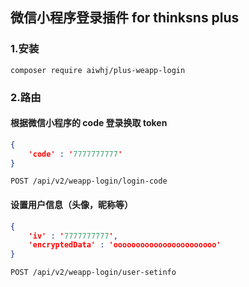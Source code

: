 ## 微信小程序登录插件 for thinksns plus

### 1.安装
`composer require aiwhj/plus-weapp-login`
### 2.路由
#### 根据微信小程序的 code 登录换取 token
```json
{
	'code' : '7777777777'
}
```
`POST /api/v2/weapp-login/login-code`
#### 设置用户信息（头像，昵称等）
```json
{
	'iv' : '7777777777',
	'encryptedData' : 'ooooooooooooooooooooooo'
}
```
`POST /api/v2/weapp-login/user-setinfo`